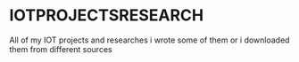 # IOTPROJECTSRESEARCH
All of my IOT projects and researches i wrote some of them or i downloaded them from different sources
